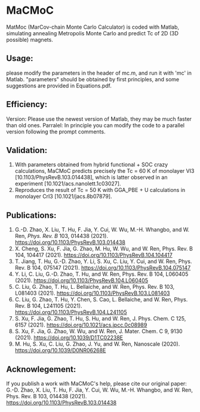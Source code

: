 # MaCMoC
MatMoc (MarCov-chain Monte Carlo Calculator) is coded with Matlab, simulating annealing Metropolis Monte Carlo and predict Tc of 2D (3D possible) magnets. 

## Usage:
please modify the parameters in the header of mc.m, and run it with 'mc' in Matlab.
"parameters" should be obtained by first principles, and some suggestions are provided in Equations.pdf.

## Efficiency:
Version: Please use the newest version of Matlab, they may be much faster than old ones.
Parralel: In principle you can modify the code to a parallel version following the prompt comments.

## Validation:
1. With parameters obtained from hybrid functional + SOC crazy calculations, MaCMoC predicts precisely the Tc = 60 K 
   of monolayer VI3 [10.1103/PhysRevB.103.014438], which is latter observed in an experiment [10.1021/acs.nanolett.1c03027].
2. Reproduces the result of Tc = 50 K with GGA_PBE + U calculations in monolayer CrI3 [10.1021/jacs.8b07879].

## Publications:
1. G.-D. Zhao, X. Liu, T. Hu, F. Jia, Y. Cui, W. Wu, M.-H. Whangbo, and W. Ren, *Phys. Rev. B* 103, 014438 (2021).   https://doi.org/10.1103/PhysRevB.103.014438
2. X. Cheng, S. Xu, F. Jia, G. Zhao, M. Hu, W. Wu, and W. Ren, Phys. Rev. B 104, 104417 (2021).   https://doi.org/10.1103/PhysRevB.104.104417
3. T. Jiang, T. Hu, G.-D. Zhao, Y. Li, S. Xu, C. Liu, Y. Cui, and W. Ren, Phys. Rev. B 104, 075147 (2021).   https://doi.org/10.1103/PhysRevB.104.075147
4. Y. Li, C. Liu, G.-D. Zhao, T. Hu, and W. Ren, Phys. Rev. B 104, L060405 (2021).
   https://doi.org/10.1103/PhysRevB.104.L060405
5. C. Liu, G. Zhao, T. Hu, L. Bellaiche, and W. Ren, Phys. Rev. B 103, L081403 (2021).
   https://doi.org/10.1103/PhysRevB.103.L081403
6. C. Liu, G. Zhao, T. Hu, Y. Chen, S. Cao, L. Bellaiche, and W. Ren, Phys. Rev. B 104, L241105 (2021).
   https://doi.org/10.1103/PhysRevB.104.L241105
7. S. Xu, F. Jia, G. Zhao, T. Hu, S. Hu, and W. Ren, J. Phys. Chem. C 125, 6157 (2021).
   https://doi.org/10.1021/acs.jpcc.0c08989
8. S. Xu, F. Jia, G. Zhao, W. Wu, and W. Ren, J. Mater. Chem. C 9, 9130 (2021).
   https://doi.org/10.1039/D1TC02238E
9. M. Hu, S. Xu, C. Liu, G. Zhao, J. Yu, and W. Ren, Nanoscale  (2020).
   https://doi.org/10.1039/D0NR06268E

## Acknowlegement:
If you publish a work with MaCMoC's help, please cite our original paper:
G.-D. Zhao, X. Liu, T. Hu, F. Jia, Y. Cui, W. Wu, M.-H. Whangbo, and W. Ren, Phys. Rev. B 103, 014438 (2021).
https://doi.org/10.1103/PhysRevB.103.014438

